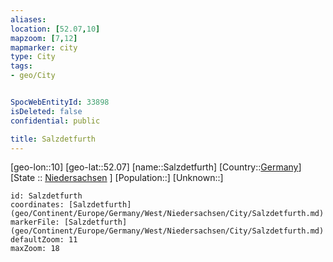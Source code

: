```yaml
---
aliases: 
location: [52.07,10]
mapzoom: [7,12] 
mapmarker: city 
type: City
tags:
- geo/City


SpocWebEntityId: 33898
isDeleted: false
confidential: public

title: Salzdetfurth
---
```

[geo-lon::10]
[geo-lat::52.07]
[name::Salzdetfurth]
[Country::[Germany](geo/Continent/Europe/Germany.md)]
[State :: [Niedersachsen](geo/Continent/Europe/Germany/West/Niedersachsen.md) ]
[Population::]
[Unknown::]


```leaflet
id: Salzdetfurth
coordinates: [Salzdetfurth](geo/Continent/Europe/Germany/West/Niedersachsen/City/Salzdetfurth.md)
markerFile: [Salzdetfurth](geo/Continent/Europe/Germany/West/Niedersachsen/City/Salzdetfurth.md)
defaultZoom: 11 
maxZoom: 18
```


